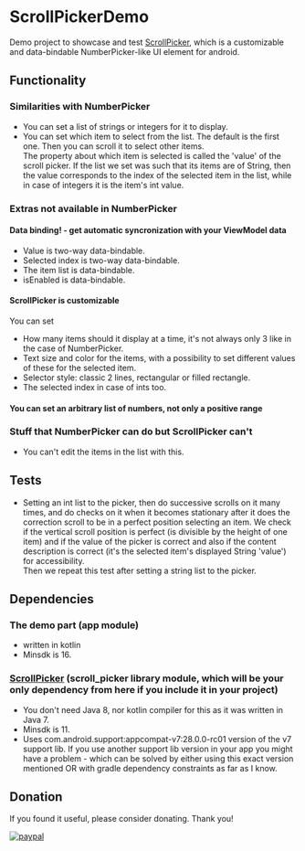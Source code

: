 # ScrollPickerDemo
Demo project to showcase and test [ScrollPicker](https://github.com/tomeeeS/ScrollPicker), which is a customizable and data-bindable NumberPicker-like UI element for android. 

## Functionality
### Similarities with NumberPicker
* You can set a list of strings or integers for it to display.
* You can set which item to select from the list. The default is the first one. Then you can scroll it to select other items.  
The property about which item is selected is called the 'value' of the scroll picker. If the list we set was such that its items are of String, then the value corresponds to the index of the selected item in the list, while in case of integers it is the item's int value.  

### Extras not available in NumberPicker
#### Data binding! - get automatic syncronization with your ViewModel data
* Value is two-way data-bindable.
* Selected index is two-way data-bindable.
* The item list is data-bindable.
* isEnabled is data-bindable.
#### ScrollPicker is customizable
You can set  
* How many items should it display at a time, it's not always only 3 like in the case of NumberPicker.
* Text size and color for the items, with a possibility to set different values of these for the selected item.
* Selector style: classic 2 lines, rectangular or filled rectangle.
* The selected index in case of ints too.

#### You can set an arbitrary list of numbers, not only a positive range

### Stuff that NumberPicker can do but ScrollPicker can't
* You can't edit the items in the list with this.

## Tests
* Setting an int list to the picker, then do successive scrolls on it many times, and do checks on it when it becomes stationary after it does the correction scroll to be in a perfect position selecting an item. We check if the vertical scroll position is perfect (is divisible by the height of one item) and if the value of the picker is correct and also if the content description is correct (it's the selected item's displayed String 'value') for accessibility.  
Then we repeat this test after setting a string list to the picker.

## Dependencies

### The demo part (app module)
* written in kotlin 
* Minsdk is 16.  

### [ScrollPicker](https://github.com/tomeeeS/ScrollPicker) (scroll_picker library module, which will be your only dependency from here if you include it in your project)
* You don't need Java 8, nor kotlin compiler for this as it was written in Java 7.  
* Minsdk is 11.  
* Uses com.android.support:appcompat-v7:28.0.0-rc01 version of the v7 support lib. If you use another support lib version in your app you might have a problem - which can be solved by either using this exact version mentioned OR with gradle dependency constraints as far as I know.

## Donation
If you found it useful, please consider donating. Thank you!  

[![paypal](https://www.paypalobjects.com/en_US/i/btn/btn_donateCC_LG.gif)](https://www.paypal.com/cgi-bin/webscr?cmd=_s-xclick&hosted_button_id=6B7WYZW78DBS2)
